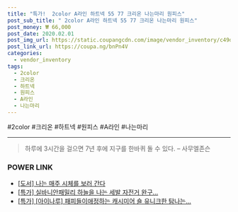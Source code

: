 ```yaml
--- 
title: "특가!  2color A라인 하트넥 55 77 크리온 나는마리 원피스" 
post_sub_title: " 2color A라인 하트넥 55 77 크리온 나는마리 원피스" 
post_money: ₩ 66,000 
post_date: 2020.02.01 
post_img_url: https://static.coupangcdn.com/image/vendor_inventory/c49d/78fd1c0b7538fc5eaa00673896398ed0a4a78bae13d9272ef322afad70aa.jpg 
post_link_url: https://coupa.ng/bnPn4V 
categories: 
  - vendor_inventory 
tags: 
  - 2color 
  - 크리온 
  - 하트넥 
  - 원피스 
  - A라인 
  - 나는마리 
--- 
```

  #2color #크리온 #하트넥 #원피스 #A라인 #나는마리 
<hr> 

> 하루에 3시간을 걸으면 7년 후에 지구를 한바퀴 돌 수 있다. – 사무엘존슨 


### POWER LINK

* <a href="https://blog.naver.com/sakai111/221783909854" target="_blank">[도서] 나는 매주 시체를 보러 간다</a>
* <a href="https://blog.naver.com/sakai111/221792853866" target="_blank">[특가] 실바니안패밀리 하늘을 나는 세발 자전거 완구...</a>
* <a href="https://blog.naver.com/santokki14/221792242317" target="_blank">[특가] [아이나루] 패피들이애정하는 캐시미어 숄 유니크한 탐나는...</a>
